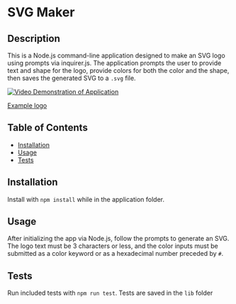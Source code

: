 # SVG Maker

## Description

This is a Node.js command-line application designed to make an SVG logo using prompts via inquirer.js.  The application prompts the user to provide text and shape for the logo, provide colors for both the color and the shape, then saves the generated SVG to a `.svg` file.  

[![Video Demonstration of Application](./examples/example-svg.gif)](https://watch.screencastify.com/v/d31LQm7C1W8RguWhpHHC)

[Example logo](./examples/logo.svg)

## Table of Contents

- [Installation](#installation)
- [Usage](#usage)
- [Tests](#tests)

## Installation
Install with `npm install` while in the application folder.

## Usage
After initializing the app via Node.js, follow the prompts to generate an SVG.  The logo text must be 3 characters or less, and the color inputs must be submitted as a color keyword or as a hexadecimal number preceded by `#`.

## Tests
Run included tests with `npm run test`.  Tests are saved in the `lib` folder
